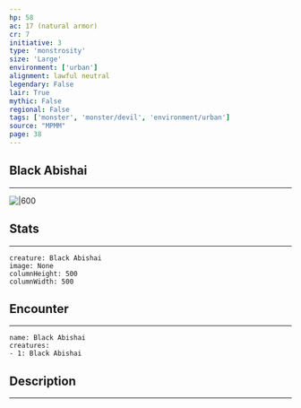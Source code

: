 ```yaml
---
hp: 58
ac: 17 (natural armor)
cr: 7
initiative: 3
type: 'monstrosity'    
size: 'Large'
environment: ['urban']
alignment: lawful neutral
legendary: False
lair: True
mythic: False
regional: False
tags: ['monster', 'monster/devil', 'environment/urban']
source: "MPMM"
page: 38
---
```


## Black Abishai
---

![|600](D:/Program%20Files/5e.tools/img/bestiary/MPMM/Black%20Abishai.webp)

## Stats
---

```statblock
creature: Black Abishai
image: None
columnHeight: 500
columnWidth: 500
```

## Encounter
---

```encounter-table
name: Black Abishai
creatures:
- 1: Black Abishai
```

## Description
---





